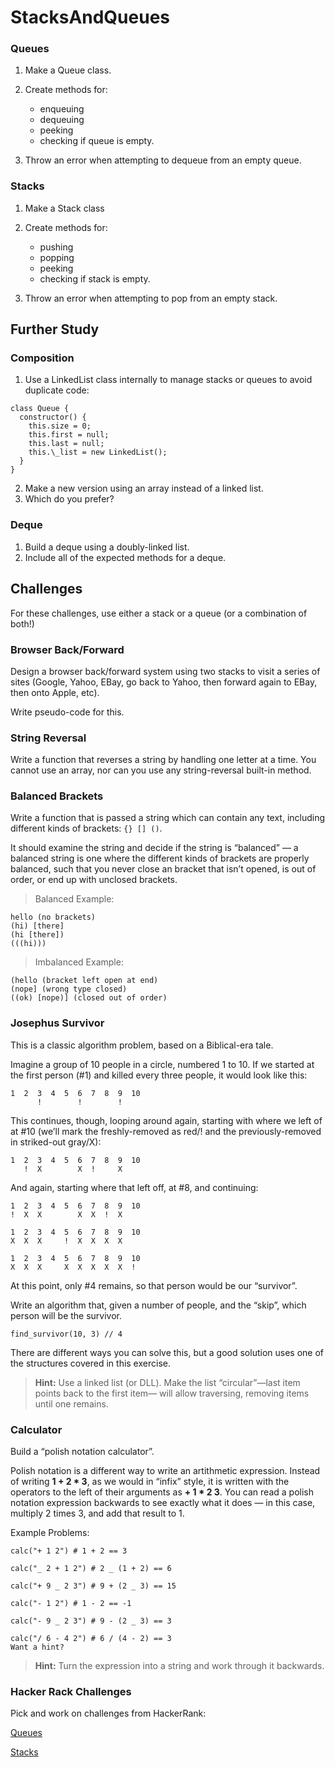 # StacksAndQueues

### Queues

1. Make a Queue class.
2. Create methods for:

   - enqueuing
   - dequeuing
   - peeking
   - checking if queue is empty.

3. Throw an error when attempting to dequeue from an empty queue.

### Stacks

1. Make a Stack class
2. Create methods for:

   - pushing
   - popping
   - peeking
   - checking if stack is empty.

3. Throw an error when attempting to pop from an empty stack.

## Further Study

### Composition

1. Use a LinkedList class internally to manage stacks or queues to avoid duplicate code:

```
class Queue {
  constructor() {
    this.size = 0;
    this.first = null;
    this.last = null;
    this.\_list = new LinkedList();
  }
}
```

2. Make a new version using an array instead of a linked list.
3. Which do you prefer?

### Deque

1. Build a deque using a doubly-linked list.
2. Include all of the expected methods for a deque.

## Challenges

For these challenges, use either a stack or a queue (or a combination of both!)

### Browser Back/Forward

Design a browser back/forward system using two stacks to visit a series of sites (Google, Yahoo, EBay, go back to Yahoo, then forward again to EBay, then onto Apple, etc).

Write pseudo-code for this.

### String Reversal

Write a function that reverses a string by handling one letter at a time. You cannot use an array, nor can you use any string-reversal built-in method.

### Balanced Brackets

Write a function that is passed a string which can contain any text, including different kinds of brackets: `{} [] ()`.

It should examine the string and decide if the string is “balanced” — a balanced string is one where the different kinds of brackets are properly balanced, such that you never close an bracket that isn’t opened, is out of order, or end up with unclosed brackets.

> Balanced Example:

```
hello (no brackets)
(hi) [there]
(hi [there])
(((hi)))
```

> Imbalanced Example:

```
(hello (bracket left open at end)
(nope] (wrong type closed)
((ok) [nope)] (closed out of order)
```

### Josephus Survivor

This is a classic algorithm problem, based on a Biblical-era tale.

Imagine a group of 10 people in a circle, numbered 1 to 10. If we started at the first person (#1) and killed every three people, it would look like this:

```
1  2  3  4  5  6  7  8  9  10
      !        !        !
```

This continues, though, looping around again, starting with where we left of at #10 (we’ll mark the freshly-removed as red/! and the previously-removed in striked-out gray/X):

```
1  2  3  4  5  6  7  8  9  10
   !  X        X  !     X
```

And again, starting where that left off, at #8, and continuing:

```
1  2  3  4  5  6  7  8  9  10
!  X  X        X  X  !  X

1  2  3  4  5  6  7  8  9  10
X  X  X     !  X  X  X  X

1  2  3  4  5  6  7  8  9  10
X  X  X     X  X  X  X  X  !
```

At this point, only #4 remains, so that person would be our “survivor”.

Write an algorithm that, given a number of people, and the “skip”, which person will be the survivor.

```
find_survivor(10, 3) // 4
```

There are different ways you can solve this, but a good solution uses one of the structures covered in this exercise.

> **Hint:** Use a linked list (or DLL). Make the list “circular”—last item points back to the first item— will allow traversing, removing items until one remains.

### Calculator

Build a “polish notation calculator”.

Polish notation is a different way to write an artithmetic expression. Instead of writing **1 + 2 \* 3**, as we would in “infix” style, it is written with the operators to the left of their arguments as **+ 1 \* 2 3**. You can read a polish notation expression backwards to see exactly what it does — in this case, multiply 2 times 3, and add that result to 1.

Example Problems:

```
calc("+ 1 2") # 1 + 2 == 3

calc("_ 2 + 1 2") # 2 _ (1 + 2) == 6

calc("+ 9 _ 2 3") # 9 + (2 _ 3) == 15

calc("- 1 2") # 1 - 2 == -1

calc("- 9 _ 2 3") # 9 - (2 _ 3) == 3

calc("/ 6 - 4 2") # 6 / (4 - 2) == 3
Want a hint?
```

> **Hint:** Turn the expression into a string and work through it backwards.

### Hacker Rack Challenges

Pick and work on challenges from HackerRank:

[Queues](https://www.hackerrank.com/domains/data-structures?filters%5Bsubdomains%5D%5B%5D=queues)

[Stacks](https://www.hackerrank.com/domains/data-structures?filters%5Bsubdomains%5D%5B%5D=stacks)
